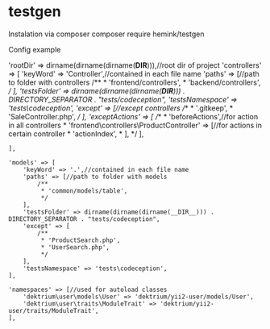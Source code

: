 # testgen
Instalation via composer
composer require hemink/testgen

Config example

'rootDir' => dirname(dirname(dirname(__DIR__))),//root dir of project
    'controllers' => [
        'keyWord' => 'Controller',//contained in each file name
        'paths' => [//path to folder with controllers
            /**
             * 'frontend/controllers',
             * 'backend/controllers',
             */
        ],
        'testsFolder' => dirname(dirname(dirname(__DIR__))) . DIRECTORY_SEPARATOR . "tests/codeception",
        'testsNamespace' => 'tests\codeception',
        'except' => [//except controllers
            /**
             * '.gitkeep',
             * 'SaleController.php',
             */
        ],
        'exceptActions' => [
            /**
             * 'beforeActions',//for action in all controllers
             * 'frontend\controllers\ProductController' => [//for actions in certain controller
             *      'actionIndex',
             * ],
             */
        ],

    ],

    'models' => [
        'keyWord' => '.',//contained in each file name
        'paths' => [//path to folder with models
            /**
             * 'common/models/table',
             */
        ],
        'testsFolder' => dirname(dirname(dirname(__DIR__))) . DIRECTORY_SEPARATOR . "tests/codeception",
        'except' => [
            /**
             * 'ProductSearch.php',
             * 'UserSearch.php',
             */
        ],
        'testsNamespace' => 'tests\codeception',
    ],

    'namespaces' => [//used for autoload classes
        'dektrium\user\models\User' => 'dektrium/yii2-user/models/User',
        'dektrium\user\traits\ModuleTrait' => 'dektrium/yii2-user/traits/ModuleTrait',
    ],
